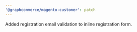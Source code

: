 ```yaml
---
'@graphcommerce/magento-customer': patch
---
```


Added registration email validation to inline registration form.
